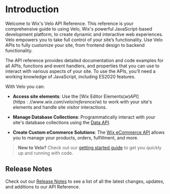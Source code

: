 # Introduction

Welcome to Wix's Velo API Reference. This reference is your comprehensive guide to using Velo, Wix's powerful JavaScript-based development platform, to create dynamic and interactive web experiences. Velo empowers you to take full control of your site’s functionality. Use Velo APIs to fully customize your site, from frontend design to backend functionality.

The API reference provides detailed documentation and code examples for all APIs, functions and event handlers, and properties that you can use to interact with various aspects of your site. To use the APIs, you’ll need a working knowledge of JavaScript, including ES2020 features. 

With Velo you can:


+ **Access site elements**: Use the [Wix Editor Elements($w) API](https://www.wix.com/velo/reference/$w) to work with your site's elements and handle site visitor interactions.

+ **Manage Database Collections**: Programmatically interact with your site's database collections using the [Data API](https://www.wix.com/velo/reference/wix-data).

+ **Create Custom eCommerce Solutions**: The [Wix eCommerce API](https://www.wix.com/velo/reference/wix-ecom-backend) allows you to manage your products, orders, fulfillment, and more.

>**New to Velo?** Check out our [getting started guide](https://dev.wix.com/docs/develop-websites/articles/getting-started/getting-started-with-code) to get you quickly up and running with code.

## Release Notes

Check out our [Release Notes](https://www.wix.com/velo/reference/release-notes/release-notes) to see a list of all the latest changes, updates, and additions to our API Reference.
